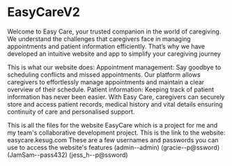# EasyCareV2
Welcome to Easy Care, your trusted companion in the world of caregiving. We understand the challenges that caregivers face in managing appointments and patient information efficiently. That’s why we have developed an intuitive website and app to simplify your caregiving journey

This is what our website does:
Appointment management: Say goodbye to scheduling conflicts and missed appointments. Our platform allows caregivers to effortlessly manage appointments and maintain a clear overview of their schedule.
Patient information: Keeping track of patient information has never been easier. With Easy Care, caregivers can securely store and access patient records, medical history and vital details ensuring continuity of care and personalised support.

This is all the files for the website EasyCare which is a project for me and my team's collaborative development project. 
This is the link to the website: easycare.kesug.com
These are a few usernames and passwords you can use to access the website's features
(admin--admin)
(gracie--p@ssword)
(JamSam--pass432)
(jess_h--p@ssword) 
